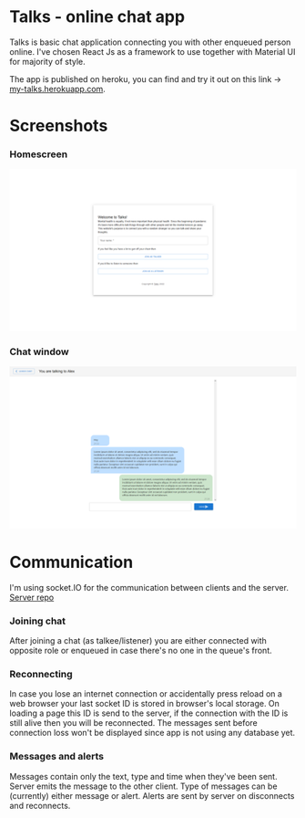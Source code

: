 <div>
  <h1>Talks - online chat app</h1>
  <p>
    Talks is basic chat application connecting you with other enqueued person online. I've chosen React Js as a framework to use together with Material UI for  majority of style.
  </p>
  <p>
    The app is published on heroku, you can find and try it out on this link -> <a href="http://my-talks.herokuapp.com/" target="blank">my-talks.herokuapp.com</a>.
  </p>
  <h1>Screenshots</h1>
  <h3>Homescreen</h3>
  <img src="./screenshots/welcome_screen.png" alt="Homescreen">   
  <h3>Chat window</h3>
  <img src="./screenshots/chat.png" alt="Chat window"> 
  
  <h1>Communication</h1>
  <p>
    I'm using socket.IO for the communication between clients and the server. <a href="https://github.com/davidvajda/talks">Server repo</a>
  </p>
  <h3>Joining chat</h3>
  <p>
    After joining a chat (as talkee/listener) you are either connected with opposite role or enqueued in case there's no one in the queue's front.
  </p>
  <h3>Reconnecting</h3>
  <p>
    In case you lose an internet connection or accidentally press reload on a web browser your last socket ID is stored in browser's local storage. On loading a page this ID is send to the server, if the connection with the ID is still alive then you will be reconnected. The messages sent before connection loss won't be displayed since app is not using any database yet.
  </p>
    <h3>Messages and alerts</h3>
  <p>
    Messages contain only the text, type and time when they've been sent. Server emits the message to the other client. Type of messages can be (currently) either message or alert. Alerts are sent by server on disconnects and reconnects.
  </p>
</div>

